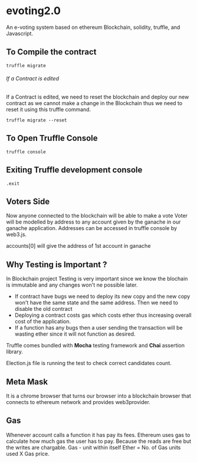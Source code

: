 # evoting2.0
An e-voting system based on ethereum Blockchain, solidity, truffle, and Javascript.

## To Compile the contract
```
truffle migrate
```
###### If a Contract is edited
If a Contract is edited, we need to reset the blockchain and deploy our new contract as we cannot make a change in the Blockchain thus we need to reset it using this truffle command.
```
truffle migrate --reset
```
## To Open Truffle Console
```truffle console```

## Exiting Truffle development console
```.exit```


## Voters Side
Now anyone connected to the blockchain will be able to make a vote 
Voter will be modelled by address to any account given by the ganache in our ganache application.
Addresses can be accessed in truffle console by web3.js.

accounts[0] will give the address of 1st account in ganache

## Why Testing is Important ?
In Blockchain project Testing is very important since we know the blochain is immutable and any changes won't ne possible later.

- If contract have bugs we need to deploy its new copy and the new copy won't have the same state and the same address. Then we need to disable the old contract
- Deploying a contract costs gas which costs ether thus increasing overall cost of the application.
- If a function has any bugs then a user sending the transaction will be wasting ether since it will not function as desired.

Truffle comes bundled with **Mocha** testing framework and **Chai** assertion library.

Election.js file is running the test to check correct candidates count.

## Meta Mask 
It is a chrome browser that turns our browser into a blockchain browser that connects to ethereum network and provides web3provider.

## Gas
Whenever account calls a function it has pay its fees.
Ethereum uses gas to calculate how much gas the user has to pay.
Because the reads are free but the writes are chargable.
Gas - unit within itself
Ether = No. of Gas units used X Gas price.
